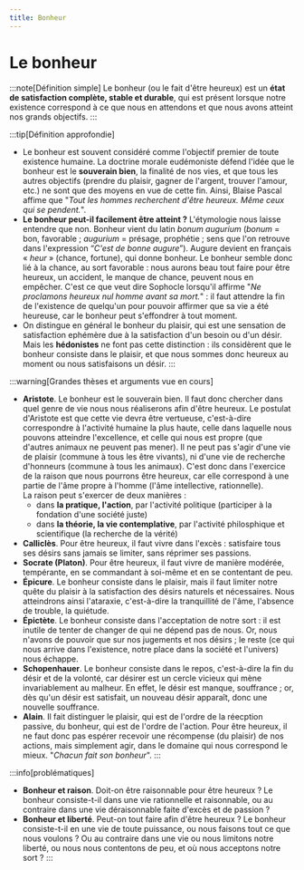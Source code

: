 ```yaml
---
title: Bonheur
---
```


# Le bonheur

:::note[Définition simple]
Le bonheur (ou le fait d'être heureux) est un **état de satisfaction complète, stable et durable**, qui est présent lorsque notre existence correspond à ce que nous en attendons et que nous avons atteint nos grands objectifs.
:::

:::tip[Définition approfondie]
- Le bonheur est souvent considéré comme l'objectif premier de toute existence humaine. La doctrine morale eudémoniste défend l'idée que le bonheur est le **souverain bien**, la finalité de nos vies, et que tous les autres objectifs (prendre du plaisir, gagner de l'argent, trouver l'amour, etc.) ne sont que des moyens en vue de cette fin. Ainsi, Blaise Pascal affime que "*Tout les hommes recherchent d'être heureux. Même ceux qui se pendent.*". 
- **Le bonheur peut-il facilement être atteint ?** L'étymologie nous laisse entendre que non. Bonheur vient du latin *bonum augurium* (*bonum* = bon, favorable ; *augurium* = présage, prophétie ; sens que l'on retrouve dans l'expression “*C'est de bonne augure*”). Augure devient en français « *heur* » (chance, fortune), qui donne bonheur. Le bonheur semble donc lié à la chance, au sort favorable : nous aurons beau tout faire pour être heureux, un accident, le manque de chance, peuvent nous en empêcher. C'est ce que veut dire Sophocle lorsqu'il affirme "*Ne proclamons heureux nul homme avant sa mort.*" : il faut attendre la fin de l'existence de quelqu'un pour pouvoir affirmer que sa vie a été heureuse, car le bonheur peut s'effondrer à tout moment.
- On distingue en général le bonheur du plaisir, qui est une sensation de satisfaction ephémère due à la satisfaction d'un besoin ou d'un désir. Mais les **hédonistes** ne font pas cette distinction : ils considèrent que le bonheur consiste dans le plaisir, et que nous sommes donc heureux au moment ou nous satisfaisons un désir.
:::

:::warning[Grandes thèses et arguments vue en cours]
- **Aristote**. Le bonheur est le souverain bien. Il faut donc chercher dans quel genre de vie nous nous réaliserons afin d'être heureux. Le postulat d'Aristote est que cette vie devra être vertueuse, c'est-à-dire correspondre à l'activité humaine la plus haute, celle dans laquelle nous pouvons atteindre l'excellence, et celle qui nous est propre (que d'autres animaux ne peuvent pas mener). Il ne peut pas s'agir d'une vie de plaisir (commune à tous les être vivants), ni d'une vie de recherche d'honneurs (commune à tous les animaux). C'est donc dans l'exercice de la raison que nous pourrons être heureux, car elle correspond à une partie de l'âme propre à l'homme (l'âme intellective, rationnelle).   
  La raison peut s'exercer de deux manières : 
  - dans **la pratique, l'action**, par l'activité politique (participer à la fondation d'une société juste)
  - dans **la théorie, la vie contemplative**, par l'activité philosphique et scientifique (la recherche de la vérité)
- **Calliclès**. Pour être heureux, il faut vivre dans l'excès : satisfaire tous ses désirs sans jamais se limiter, sans réprimer ses passions.
- **Socrate (Platon)**. Pour être heureux, il faut vivre de manière modérée, tempérante, en se commandant à soi-même et en se contentant de peu.
- **Épicure**. Le bonheur consiste dans le plaisir, mais il faut limiter notre quête du plaisir à la satisfaction des désirs naturels et nécessaires. Nous atteindrons ainsi l'ataraxie, c'est-à-dire la tranquillité de l'âme, l'absence de trouble, la quiétude. 
- **Épictète**. Le bonheur consiste dans l'acceptation de notre sort : il est inutile de tenter de changer de qui ne dépend pas de nous. Or, nous n'avons de pouvoir que sur nos jugements et nos désirs ; le reste (ce qui nous arrive dans l'existence, notre place dans la société et l'univers) nous échappe.
- **Schopenhauer**. Le bonheur consiste dans le repos, c'est-à-dire la fin du désir et de la volonté, car désirer est un cercle vicieux qui mène invariablement au malheur. En effet, le désir est manque, souffrance ; or, dès qu'un désir est satisfait, un nouveau désir apparaît, donc une nouvelle souffrance.
- **Alain**. Il fait distinguer le plaisir, qui est de l'ordre de la réecption passive, du bonheur, qui est de l'ordre de l'action. Pour être heureux, il ne faut donc pas espérer recevoir une récompense (du plaisir) de nos actions, mais simplement agir, dans le domaine qui nous correspond le mieux. "*Chacun fait son bonheur*".
:::

:::info[problématiques]
- **Bonheur et raison**. Doit-on être raisonnable pour être heureux ? Le bonheur consiste-t-il dans une vie rationnelle et raisonnable, ou au contraire dans une vie déraisonnable faite d'excès et de passion ?
- **Bonheur et liberté**. Peut-on tout faire afin d'être heureux ? Le bonheur consiste-t-il en une vie de toute puissance, ou nous faisons tout ce que nous voulons ? Ou au contraire dans une vie ou nous limitons notre liberté, ou nous nous contentons de peu, et où nous acceptons notre sort ?
:::